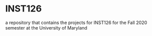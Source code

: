 # INST126
a repository that contains the projects for INST126 for the Fall 2020 semester at the University of Maryland
